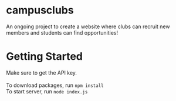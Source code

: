 # campusclubs #

An ongoing project to create a website where clubs can recruit new members and students can find opportunities!

# Getting Started #

Make sure to get the API key. \
\
To download packages, run `npm install` \
To start server, run `node index.js`
